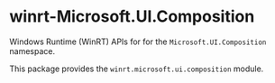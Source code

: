 <!-- warning: Please don't edit this file. It was automatically generated. -->

# winrt-Microsoft.UI.Composition

Windows Runtime (WinRT) APIs for for the `Microsoft.UI.Composition` namespace.

This package provides the `winrt.microsoft.ui.composition` module.
